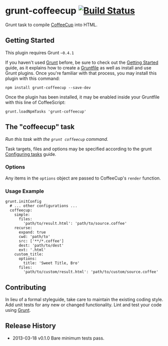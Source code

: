 # grunt-coffeecup [![Build Status](https://secure.travis-ci.org/namuol/grunt-coffeecup.png?branch=master)](http://travis-ci.org/namuol/grunt-coffeecup)

Grunt task to compile [CoffeeCup](https://github.com/gradus/coffeecup) into HTML.

## Getting Started
This plugin requires Grunt `~0.4.1`

If you haven't used [Grunt](http://gruntjs.com/) before, be sure to check out the [Getting Started](http://gruntjs.com/getting-started) guide, as it explains how to create a [Gruntfile](http://gruntjs.com/sample-gruntfile) as well as install and use Grunt plugins. Once you're familiar with that process, you may install this plugin with this command:

``` shell
npm install grunt-coffeecup --save-dev
```

Once the plugin has been installed, it may be enabled inside your Gruntfile with this line of CoffeeScript:

``` coffee-script
grunt.loadNpmTasks 'grunt-coffeecup'
```

## The "coffeecup" task
_Run this task with the `grunt coffeecup` command._

Task targets, files and options may be specified according to the grunt [Configuring tasks](http://gruntjs.com/configuring-tasks) guide.

### Options

Any items in the `options` object are passed to CoffeeCup's `render` function.

### Usage Example

``` coffee-script
grunt.initConfig
  # ... other configurations ...
  coffeecup:
    simple:
      files:
        'path/to/result.html': 'path/to/source.coffee'
    recurse:
      expand: true
      cwd: 'path/to'
      src: ['**/*.coffee']
      dest: 'path/to/dest'
      ext: '.html'
    custom_title:
      options:
        title: 'Sweet Title, Bro'
      files:
        'path/to/custom/result.html': 'path/to/custom/source.coffee'
```

## Contributing
In lieu of a formal styleguide, take care to maintain the existing coding style. Add unit tests for any new or changed functionality. Lint and test your code using [Grunt](http://gruntjs.com/).

## Release History
 * 2013-03-18  v0.1.0  Bare minimum tests pass.
